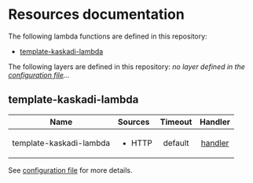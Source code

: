 # Resources documentation

The following lambda functions are defined in this repository:
- [template-kaskadi-lambda](#template-kaskadi-lambda)

The following layers are defined in this repository:
_no layer defined in the [configuration file](./serverless.yml)..._

## template-kaskadi-lambda <a name="template-kaskadi-lambda"></a>

|           Name          | Sources                | Timeout |                       Handler                       |
| :---------------------: | :--------------------- | :-----: | :-------------------------------------------------: |
| template-kaskadi-lambda | <ul><li>HTTP</li></ul> | default | [handler](./some/folder/template-kaskadi-lambda.js) |

See [configuration file](./serverless.yml) for more details.